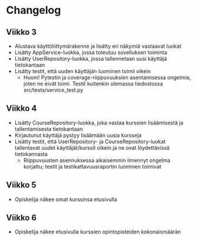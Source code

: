 # Changelog

## Viikko 3

- Alustava käyttöliittymärakenne ja lisätty eri näkymiä vastaavat luokat
- Lisätty AppService-luokka, jossa toteutuu sovelluksen toiminta
- Lisätty UserRepository-luokka, jossa tallennetaan uusi käyttäjä tietokantaan
- Lisätty testit, että uuden käyttäjän luominen toimii oikein
  - Huom! Pytestin ja coverage-riippuvuuksien asentamisessa ongelmia, joten ne eivät toimi. Testit kuitenkin olemassa tiedostossa src/tests/service_test.py

## Viikko 4

- Lisätty CourseRepository-luokka, joka vastaa kurssien lisäämisestä ja tallentamisesta tietokantaan
- Kirjautunut käyttäjä pystyy lisäämään uusia kursseja
- Lisätty testit, että UserRepository- ja CourseRepository-luokat tallentavat uudet käyttäjät/kurssit oikein ja ne ovat löydettävissä tietokannasta
  - Riippuvuusten asennuksessa aikaisemmin ilmennyt ongelma korjattu; testit ja testikattavuusraportin luominen toimivat

## Viikko 5

- Opiskelija näkee omat kurssinsa etusivulla

## Viikko 6

- Opiskelija näkee etusivulla kurssien opintopisteiden kokonaismäärän

